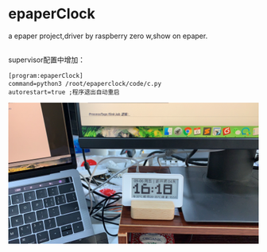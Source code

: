 # epaperClock
a epaper project,driver by raspberry zero w,show on epaper.
##
supervisor配置中增加：
```
[program:epaperClock]
command=python3 /root/epaperclock/code/c.py
autorestart=true ;程序退出自动重启
```

![avatar](https://github.com/88431844/epaperClock/blob/master/IMG_4922.JPG)
